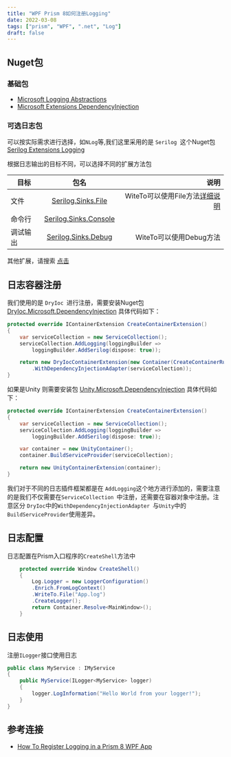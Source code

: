 ```yaml
---
title: "WPF Prism 8如何注册Logging"
date: 2022-03-08
tags: ["prism", "WPF", ".net", "Log"]
draft: false
---
```


## Nuget包

### 基础包

+ [Microsoft Logging Abstractions](https://www.nuget.org/packages/Microsoft.Extensions.Logging.Abstractions/)
+  [Microsoft Extensions DependencyInjection](https://www.nuget.org/packages/Microsoft.Extensions.DependencyInjection)

### 可选日志包
可以按实际需求进行选择，如`NLog`等,我们这里采用的是 `Serilog `这个Nuget包[Serilog Extensions Logging](https://www.nuget.org/packages/Serilog.Extensions.Logging)

根据日志输出的目标不同，可以选择不同的扩展方法包

| 目标   |      包名      |  说明 |
|--------|:--------------:|------:|
| 文件|[Serilog.Sinks.File](https://www.nuget.org/packages/serilog.sinks.file/)|WiteTo可以使用File方法[详细说明](https://github.com/serilog/serilog-sinks-file)
|命令行|[Serilog.Sinks.Console](https://www.nuget.org/packages/Serilog.Sinks.Console/4.0.2-dev-00890)|
|调试输出|[Serilog.Sinks.Debug](https://www.nuget.org/packages/Serilog.Sinks.Debug/)|WiteTo可以使用Debug方法

其他扩展，请搜索 [点击](https://www.nuget.org/packages?q=Serilog.Sinks)

## 日志容器注册
我们使用的是 `DryIoc `进行注册，需要安装Nuget包 [DryIoc.Microsoft.DependencyInjection](https://www.nuget.org/packages/DryIoc.Microsoft.DependencyInjection)
具体代码如下：

```csharp
protected override IContainerExtension CreateContainerExtension()
{
    var serviceCollection = new ServiceCollection();
    serviceCollection.AddLogging(loggingBuilder =>
        loggingBuilder.AddSerilog(dispose: true));

    return new DryIocContainerExtension(new Container(CreateContainerRules())
        .WithDependencyInjectionAdapter(serviceCollection));
}

```


如果是Unity 则需要安装包 [Unity.Microsoft.DependencyInjection](https://www.nuget.org/packages/Unity.Microsoft.DependencyInjection) 具体代码如下：

```csharp
protected override IContainerExtension CreateContainerExtension()
{
    var serviceCollection = new ServiceCollection();
    serviceCollection.AddLogging(loggingBuilder =>
        loggingBuilder.AddSerilog(dispose: true));

    var container = new UnityContainer();
    container.BuildServiceProvider(serviceCollection);

    return new UnityContainerExtension(container);
}
```
我们对于不同的日志插件框架都是在 `AddLogging`这个地方进行添加的，需要注意的是我们不仅需要在`ServiceCollection `中注册，还需要在容器对象中注册。注意区分 `DryIoc`中的`WithDependencyInjectionAdapter `与`Unity`中的`BuildServiceProvider`使用差异。

## 日志配置

日志配置在Prism入口程序的`CreateShell`方法中

```csharp
    protected override Window CreateShell()
    {
        Log.Logger = new LoggerConfiguration()
        .Enrich.FromLogContext()
        .WriteTo.File("App.log")
        .CreateLogger();
        return Container.Resolve<MainWindow>();
    }
```

## 日志使用

注册`ILogger`接口使用日志

```csharp
public class MyService : IMyService
{
    public MyService(ILogger<MyService> logger)
    {
        logger.LogInformation("Hello World from your logger!");
    }
}
```

## 参考连接
+ [How To Register Logging in a Prism 8 WPF App](https://www.andicode.com/prism/wpf/logging/2021/05/21/Logging-In-Prism.html)